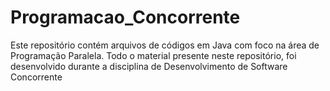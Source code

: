 # Programacao_Concorrente
Este repositório contém arquivos de códigos em Java com foco na área de Programação Paralela. Todo o material presente neste repositório, foi desenvolvido durante a disciplina de Desenvolvimento de Software Concorrente
